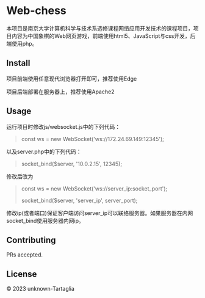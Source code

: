 # Web-chess

本项目是南京大学计算机科学与技术系选修课程网络应用开发技术的课程项目，项目内容为中国象棋的Web网页游戏，前端使用html5、JavaScript与css开发，后端使用php。

## Install

项目前端使用任意现代浏览器打开即可，推荐使用Edge

项目后端部署在服务器上，推荐使用Apache2

## Usage

运行项目时修改js/websocket.js中的下列代码：
>const ws = new WebSocket('ws://172.24.69.149:12345');

以及server.php中的下列代码：
>socket_bind($server, '10.0.2.15', 12345);

修改后改为
>const ws = new WebSocket('ws://server_ip:socket_port');
>
>socket_bind($server, 'server_ip', server_port);

修改ip(或者端口)保证客户端访问server_ip可以联络服务器。如果服务器在内网socket_bind使用服务器内网ip。

## Contributing

PRs accepted.

## License

© 2023 unknown-Tartaglia
